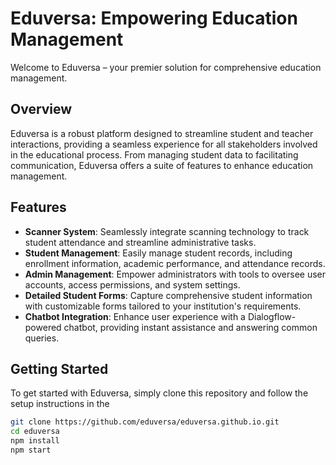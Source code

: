 # Eduversa: Empowering Education Management

Welcome to Eduversa – your premier solution for comprehensive education management.

## Overview

Eduversa is a robust platform designed to streamline student and teacher interactions, providing a seamless experience for all stakeholders involved in the educational process. From managing student data to facilitating communication, Eduversa offers a suite of features to enhance education management.

## Features

- **Scanner System**: Seamlessly integrate scanning technology to track student attendance and streamline administrative tasks.
- **Student Management**: Easily manage student records, including enrollment information, academic performance, and attendance records.
- **Admin Management**: Empower administrators with tools to oversee user accounts, access permissions, and system settings.
- **Detailed Student Forms**: Capture comprehensive student information with customizable forms tailored to your institution's requirements.
- **Chatbot Integration**: Enhance user experience with a Dialogflow-powered chatbot, providing instant assistance and answering common queries.

## Getting Started

To get started with Eduversa, simply clone this repository and follow the setup instructions in the

```bash
git clone https://github.com/eduversa/eduversa.github.io.git
cd eduversa
npm install
npm start
